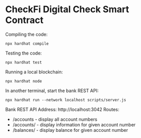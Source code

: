 # CheckFi Digital Check Smart Contract

Compiling the code:
```shell
npx hardhat compile
```

Testing the code:
```shell
npx hardhat test
```

Running a local blockchain:
```shell
npx hardhat node
```

In another terminal, start the bank REST API:
```shell
npx hardhat run --network localhost scripts/server.js
```

Bank REST API
Address: http://localhost:3042
Routes:
  - /accounts - display all account numbers
  - /accounts/<accountNumber> - display information for given account number
  - /balances/<accountNumber> - display balance for given account number

